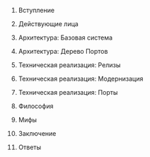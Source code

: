 1. Вступление

2. Действующие лица

3. Архитектура: Базовая система

4. Архитектура: Дерево Портов

5. Техническая реализация: Релизы

6. Техническая реализация: Модернизация

7. Техническая реализация: Порты

8. Философия

9. Мифы

10. Заключение

11. Ответы
